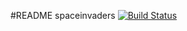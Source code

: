 #README spaceinvaders [![Build Status](https://travis-ci.org/benoittrumeau/spaceinvaders.png)](https://travis-ci.org/benoittrumeau/spaceinvaders)
